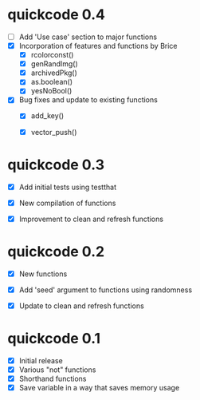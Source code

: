 # quickcode 0.4

- [ ] Add 'Use case' section to major functions
- [x] Incorporation of features and functions by Brice
  - [x] rcolorconst()
  - [x] genRandImg()
  - [x] archivedPkg()
  - [x] as.boolean()
  - [x] yesNoBool()
      
- [x] Bug fixes and update to existing functions
  - [x] add_key()
  - [x] vector_push()


# quickcode 0.3

- [x] Add initial tests using testthat
- [x] New compilation of functions
- [x] Improvement to clean and refresh functions


# quickcode 0.2

- [x] New functions
- [x] Add 'seed' argument to functions using randomness
- [x] Update to clean and refresh functions


# quickcode 0.1

- [x] Initial release
- [x] Various "not" functions
- [x] Shorthand functions
- [x] Save variable in a way that saves memory usage
